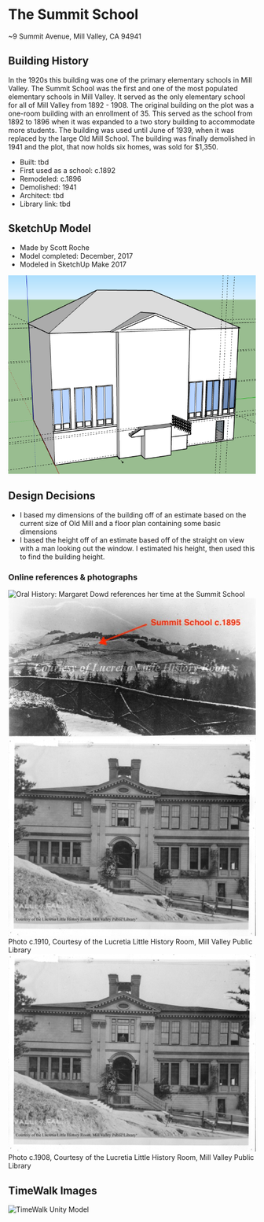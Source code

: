 # The Summit School
~9 Summit Avenue, Mill Valley, CA 94941

## Building History

In the 1920s this building was one of the primary elementary schools in Mill Valley. The Summit School was the first and one of the most populated elementary schools in Mill Valley. It served as the only elementary school for all of Mill Valley from 1892 - 1908. The original building on the plot was a one-room building with an enrollment of 35. This served as the school from 1892 to 1896 when it was expanded to a two story building to accommodate more students. The building was used until June of 1939, when it was replaced by the large Old Mill School. The building was finally demolished in 1941 and the plot, that now holds six homes, was sold for $1,350.

- Built: tbd
- First used as a school: c.1892
- Remodeled: c.1896
- Demolished: 1941
- Architect: tbd
- Library link: tbd

## SketchUp Model

- Made by Scott Roche
- Model completed: December, 2017
- Modeled in SketchUp Make 2017

![SketchUp Make 2017 model screenshot](https://github.com/TimeWalkOrg/building-mill-valley-ca-summit-school/blob/master/summit-school-1920.jpg)

## Design Decisions
- I based my dimensions of the building off of an estimate based on the current size of Old Mill and a floor plan containing some basic dimensions
- I based the height off of an estimate based off of the straight on view with a man looking out the window. I estimated his height, then used this to find the building height.

### Online references & photographs
![Oral History: Margaret Dowd](http://millvalley.pastperfectonline.com/archive/22CF0E22-06CE-4FFC-AE9F-219091428009) references her time at the Summit School
![Image from 1895](https://github.com/TimeWalkOrg/building-mill-valley-ca-summit-school/blob/master/summit-school-mvu3077.jpg)
![Photo c.1910](https://github.com/TimeWalkOrg/building-mill-valley-ca-summit-school/blob/master/summit-school-c1910-MVU1390.jpg) Photo c.1910, Courtesy of the Lucretia Little History Room, Mill Valley Public Library 
![Photo c.1908](https://github.com/TimeWalkOrg/building-mill-valley-ca-summit-school/blob/master/summit-school-c1910-MVU1390.jpg)Photo c.1908, Courtesy of the Lucretia Little History Room, Mill Valley Public Library 

## TimeWalk Images
![TimeWalk Unity Model](tbd)
